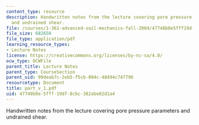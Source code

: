 ```yaml
---
content_type: resource
description: Handwritten notes from the lecture covering pore pressure parameters
  and undrained shear.
file: /courses/1-361-advanced-soil-mechanics-fall-2004/47748b0e5fff19df8cbc382abe02d1a4_part_v_1.pdf
file_size: 682650
file_type: application/pdf
learning_resource_types:
- Lecture Notes
license: https://creativecommons.org/licenses/by-nc-sa/4.0/
ocw_type: OCWFile
parent_title: Lecture Notes
parent_type: CourseSection
parent_uid: 99deab7c-2eb5-f5cb-094c-48494c747796
resourcetype: Document
title: part_v_1.pdf
uid: 47748b0e-5fff-19df-8cbc-382abe02d1a4
---
```

Handwritten notes from the lecture covering pore pressure parameters and undrained shear.